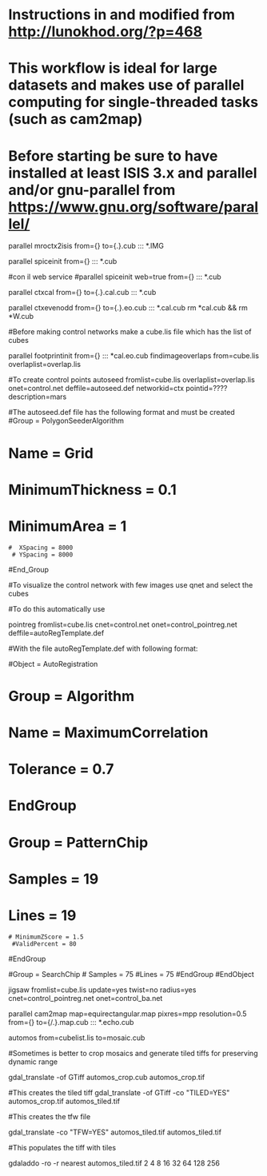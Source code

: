 # Instructions in and modified from http://lunokhod.org/?p=468
# This workflow is ideal for large datasets and makes use of parallel computing for single-threaded tasks (such as cam2map)
# Before starting be sure to have installed at least ISIS 3.x and parallel and/or gnu-parallel from https://www.gnu.org/software/parallel/

parallel mroctx2isis from={} to={.}.cub ::: *.IMG

parallel spiceinit from={} ::: *.cub

#con il web service
#parallel spiceinit web=true from={} ::: *.cub

parallel ctxcal from={} to={.}.cal.cub ::: *.cub

parallel ctxevenodd from={} to={.}.eo.cub ::: *.cal.cub
rm *cal.cub && rm *W.cub

#Before making control networks make a cube.lis file which has the list of cubes

parallel footprintinit from={} ::: *cal.eo.cub
findimageoverlaps from=cube.lis overlaplist=overlap.lis

#To create control points
autoseed fromlist=cube.lis overlaplist=overlap.lis onet=control.net deffile=autoseed.def networkid=ctx pointid=???? description=mars

#The autoseed.def file has the following format and must be created
#Group = PolygonSeederAlgorithm
 #     Name = Grid
  #    MinimumThickness = 0.1
   #   MinimumArea = 1
    #  XSpacing = 8000
     # YSpacing = 8000
#End_Group

#To visualize the control network with few images use qnet and select the cubes

#To do this automatically use

pointreg fromlist=cube.lis cnet=control.net onet=control_pointreg.net deffile=autoRegTemplate.def

#With the file autoRegTemplate.def with following format:

#Object = AutoRegistration
 #  Group = Algorithm
  #   Name         = MaximumCorrelation
   #  Tolerance    = 0.7
#   EndGroup

 #  Group = PatternChip
  #   Samples = 19
   #  Lines   = 19
    # MinimumZScore = 1.5
     #ValidPercent = 80
   #EndGroup

   #Group = SearchChip
    # Samples = 75
     #Lines   = 75
   #EndGroup
 #EndObject

jigsaw fromlist=cube.lis update=yes twist=no radius=yes cnet=control_pointreg.net onet=control_ba.net


parallel cam2map map=equirectangular.map pixres=mpp resolution=0.5 from={} to={/.}.map.cub ::: *.echo.cub


automos from=cubelist.lis to=mosaic.cub

#Sometimes is better to crop mosaics and generate tiled tiffs for preserving dynamic range

gdal_translate -of GTiff automos_crop.cub automos_crop.tif

#This creates the tiled tiff
gdal_translate -of GTiff -co "TILED=YES" automos_crop.tif automos_tiled.tif

#This creates the tfw file

gdal_translate -co "TFW=YES" automos_tiled.tif automos_tiled.tif

#This populates the tiff with tiles

gdaladdo -ro -r nearest automos_tiled.tif 2 4 8 16 32 64 128 256

